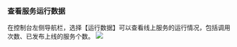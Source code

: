 ### 查看服务运行数据
在控制台左侧导航栏，选择【运行数据】可以查看线上服务的运行情况，包括调用次数、已发布上线的服务个数。
![](https://main.qcloudimg.com/raw/9066f7056e6a5dbdc42d61a89eaa0e6a.png)
